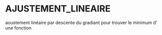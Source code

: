 # AJUSTEMENT_LINEAIRE
aoustement linéaire par descente du gradiant pour  trouver le minimum d' une fonction
